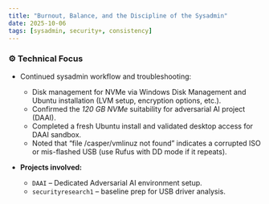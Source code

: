 ```yaml
---
title: "Burnout, Balance, and the Discipline of the Sysadmin"
date: 2025-10-06
tags: [sysadmin, security+, consistency]
---
```


### ⚙️ Technical Focus
- Continued sysadmin workflow and troubleshooting:
  - Disk management for NVMe via Windows Disk Management and Ubuntu installation (LVM setup, encryption options, etc.).
  - Confirmed the *120 GB NVMe* suitability for adversarial AI project (DAAI).
  - Completed a fresh Ubuntu install and validated desktop access for DAAI sandbox.
  - Noted that “file /casper/vmlinuz not found” indicates a corrupted ISO or mis-flashed USB (use Rufus with DD mode if it repeats).

- **Projects involved:**
  - `DAAI` – Dedicated Adversarial AI environment setup.
  - `securityresearch1` – baseline prep for USB driver analysis.
